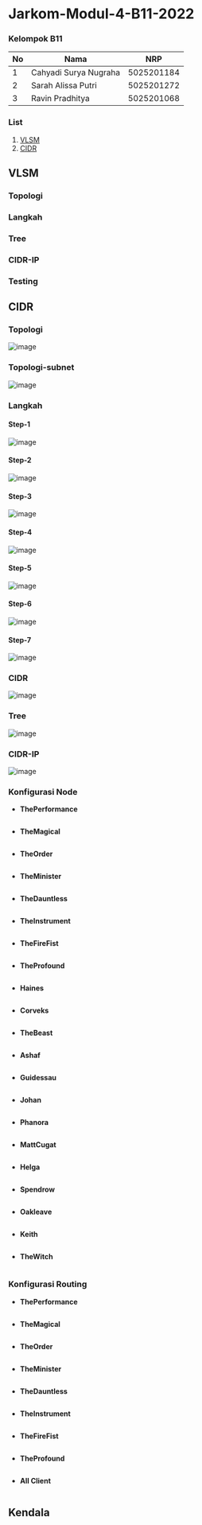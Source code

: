# Jarkom-Modul-4-B11-2022

### Kelompok B11

| **No** | **Nama**              | **NRP**    |
| ------ | --------------------- | ---------- |
| 1      | Cahyadi Surya Nugraha | 5025201184 |
| 2      | Sarah Alissa Putri    | 5025201272 |
| 3      | Ravin Pradhitya       | 5025201068 |

### List

1. [VLSM](#VLSM)
2. [CIDR](#CIDR)

## VLSM

### Topologi

### Langkah

### Tree

### CIDR-IP

### Testing

## CIDR

### Topologi

![image](https://raw.githubusercontent.com/Chroax/Jarkom-Modul-4-B11-2022/main/image/CIDR/topologi.PNG)

### Topologi-subnet

![image](https://raw.githubusercontent.com/Chroax/Jarkom-Modul-4-B11-2022/main/image/CIDR/topologi-subnet.PNG)

### Langkah

#### Step-1

![image](https://raw.githubusercontent.com/Chroax/Jarkom-Modul-4-B11-2022/main/image/CIDR/Step/step-1.PNG)

#### Step-2
![image](https://raw.githubusercontent.com/Chroax/Jarkom-Modul-4-B11-2022/main/image/CIDR/Step/step-2.PNG)

#### Step-3
![image](https://raw.githubusercontent.com/Chroax/Jarkom-Modul-4-B11-2022/main/image/CIDR/Step/step-3.PNG)

#### Step-4
![image](https://raw.githubusercontent.com/Chroax/Jarkom-Modul-4-B11-2022/main/image/CIDR/Step/step-4.PNG)

#### Step-5
![image](https://raw.githubusercontent.com/Chroax/Jarkom-Modul-4-B11-2022/main/image/CIDR/Step/step-5.PNG)

#### Step-6
![image](https://raw.githubusercontent.com/Chroax/Jarkom-Modul-4-B11-2022/main/image/CIDR/Step/step-6.PNG)

#### Step-7
![image](https://raw.githubusercontent.com/Chroax/Jarkom-Modul-4-B11-2022/main/image/CIDR/Step/step-7.PNG)

### CIDR

![image](https://raw.githubusercontent.com/Chroax/Jarkom-Modul-4-B11-2022/main/image/CIDR/CIDR.PNG)

### Tree

![image](https://raw.githubusercontent.com/Chroax/Jarkom-Modul-4-B11-2022/main/image/CIDR/tree.png)

### CIDR-IP

![image](https://raw.githubusercontent.com/Chroax/Jarkom-Modul-4-B11-2022/main/image/CIDR/topologi.PNG)

### Konfigurasi Node
- **ThePerformance**
    ```

    ```

- **TheMagical**
    ```

    ```

- **TheOrder**
    ```

    ```

- **TheMinister**
    ```

    ```

- **TheDauntless**
    ```

    ```

- **TheInstrument**
    ```

    ```

- **TheFireFist**
    ```

    ```

- **TheProfound**
    ```

    ```

- **Haines**
    ```

    ```

- **Corveks**
    ```

    ```

- **TheBeast**
    ```

    ```

- **Ashaf**
    ```

    ```

- **Guidessau**
    ```

    ```

- **Johan**
    ```

    ```

- **Phanora**
    ```

    ```

- **MattCugat**
    ```

    ```

- **Helga**
    ```

    ```

- **Spendrow**
    ```

    ```

- **Oakleave**
    ```

    ```

- **Keith**
    ```

    ```

- **TheWitch**
    ```

    ```

### Konfigurasi Routing

- **ThePerformance**
    ```

    ```

- **TheMagical**
    ```

    ```

- **TheOrder**
    ```

    ```

- **TheMinister**
    ```

    ```

- **TheDauntless**
    ```

    ```

- **TheInstrument**
    ```

    ```

- **TheFireFist**
    ```

    ```

- **TheProfound**
    ```

    ```

- **All Client**
    ```

    ```

## Kendala
